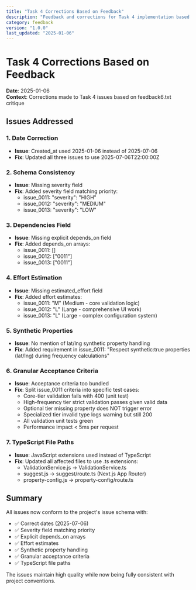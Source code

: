 ```yaml
---
title: "Task 4 Corrections Based on Feedback"
description: "Feedback and corrections for Task 4 implementation based on review"
category: feedback
version: "1.0.0"
last_updated: "2025-01-06"
---
```


# Task 4 Corrections Based on Feedback

**Date**: 2025-01-06  
**Context**: Corrections made to Task 4 issues based on feedback6.txt critique

## Issues Addressed

### 1. Date Correction
- **Issue**: Created_at used 2025-01-06 instead of 2025-07-06
- **Fix**: Updated all three issues to use 2025-07-06T22:00:00Z

### 2. Schema Consistency
- **Issue**: Missing severity field
- **Fix**: Added severity field matching priority:
  - issue_0011: "severity": "HIGH"
  - issue_0012: "severity": "MEDIUM"
  - issue_0013: "severity": "LOW"

### 3. Dependencies Field
- **Issue**: Missing explicit depends_on field
- **Fix**: Added depends_on arrays:
  - issue_0011: []
  - issue_0012: ["0011"]
  - issue_0013: ["0011"]

### 4. Effort Estimation
- **Issue**: Missing estimated_effort field
- **Fix**: Added effort estimates:
  - issue_0011: "M" (Medium - core validation logic)
  - issue_0012: "L" (Large - comprehensive UI work)
  - issue_0013: "L" (Large - complex configuration system)

### 5. Synthetic Properties
- **Issue**: No mention of lat/lng synthetic property handling
- **Fix**: Added requirement in issue_0011:
  "Respect synthetic:true properties (lat/lng) during frequency calculations"

### 6. Granular Acceptance Criteria
- **Issue**: Acceptance criteria too bundled
- **Fix**: Split issue_0011 criteria into specific test cases:
  - Core-tier validation fails with 400 (unit test)
  - High-frequency tier strict validation passes given valid data
  - Optional tier missing property does NOT trigger error
  - Specialized tier invalid type logs warning but still 200
  - All validation unit tests green
  - Performance impact < 5ms per request

### 7. TypeScript File Paths
- **Issue**: JavaScript extensions used instead of TypeScript
- **Fix**: Updated all affected files to use .ts extensions:
  - ValidationService.js → ValidationService.ts
  - suggest.js → suggest/route.ts (Next.js App Router)
  - property-config.js → property-config/route.ts

## Summary

All issues now conform to the project's issue schema with:
- ✅ Correct dates (2025-07-06)
- ✅ Severity field matching priority
- ✅ Explicit depends_on arrays
- ✅ Effort estimates
- ✅ Synthetic property handling
- ✅ Granular acceptance criteria
- ✅ TypeScript file paths

The issues maintain high quality while now being fully consistent with project conventions.